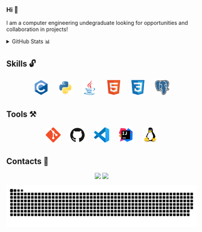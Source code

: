 ### Hi 👋

I am a computer engineering undegraduate looking for opportunities and collaboration in projects!

<details>
  <summary>GitHub Stats 📊</summary>

<div align="left">
    <img height="200em" src="https://github-readme-stats-q7odxd0pv-mauriciomucci.vercel.app/api/top-langs/?username=MauricioMucci&layout=compact&langs_count=7&theme=midnight-purple&border_radius=5"/>
  <img height="200em" src="https://github-readme-stats-q7odxd0pv-mauriciomucci.vercel.app/api?username=MauricioMucci&show_icons=true&theme=midnight-purple&include_all_commits=true&count_private=true&border_radius=5"/>
</div>
</details>

## Skills 🔓

<div align="center">
  <img alt="C" height="40" width="40" style="margin:5px 10px" src="https://raw.githubusercontent.com/devicons/devicon/master/icons/c/c-original.svg">
  <img alt="Python" height="40" width="40" style="margin:5px 10px" src="https://raw.githubusercontent.com/devicons/devicon/master/icons/python/python-original.svg">
  <img alt="Java" height="40" width="40" style="margin:5px 10px" src="https://raw.githubusercontent.com/devicons/devicon/master/icons/java/java-original.svg">
  <img alt="HTML" height="40" width="40" style="margin:5px 10px" src="https://raw.githubusercontent.com/devicons/devicon/master/icons/html5/html5-original.svg">
  <img alt="CSS" height="40" width="40" style="margin:5px 10px" src="https://raw.githubusercontent.com/devicons/devicon/master/icons/css3/css3-original.svg">
  <img alt="PostgreSQL" height="40" width="40" style="margin:5px 10px" src="https://raw.githubusercontent.com/devicons/devicon/master/icons/postgresql/postgresql-original.svg">
</div>

## Tools ⚒️

<div align="center">
  <img alt="Git" height="40" width="40" style="margin:5px 10px" src="https://raw.githubusercontent.com/devicons/devicon/master/icons/git/git-original.svg">
  <img alt="Git-Hub" height="40" width="40" style="margin:5px 10px" src="https://raw.githubusercontent.com/devicons/devicon/master/icons/github/github-original.svg">
  <img alt="Visual Studio Code" height="40" width="40" style="margin:5px 10px" src="https://raw.githubusercontent.com/devicons/devicon/master/icons/vscode/vscode-original.svg">  
  <img alt="Intellij IDEA" height="40" width="40" style="margin:5px 10px" src="https://raw.githubusercontent.com/devicons/devicon/master/icons/intellij/intellij-original.svg">
  <img alt="Linux" height="40" width="40" style="margin:5px 10px" src="https://raw.githubusercontent.com/devicons/devicon/master/icons/linux/linux-original.svg">  
</div>

## Contacts 📲

<div align="center">
<a href="mailto:mauriciocarvalhomucci@gmail.com"><img src="https://img.shields.io/badge/-Gmail-%23333?style=for-the-badge&logo=gmail&logoColor=white&color=red" target="_blank"></a>
<a href="https://www.linkedin.com/in/mauricio-mucci-227b16196/" target="_blank"><img src="https://img.shields.io/badge/-LinkedIn-%230077B5?style=for-the-badge&logo=linkedin&logoColor=white" target="_blank"></a>

![Snake animation](https://github.com/MauricioMucci/MauricioMucci/blob/output/github-contribution-grid-snake.svg)

</div>

